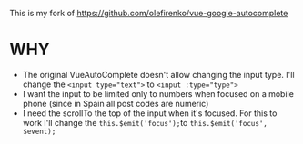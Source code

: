 This is my fork of https://github.com/olefirenko/vue-google-autocomplete

# WHY
- The original VueAutoComplete doesn't allow changing the input type. I'll change the `<input type="text">` to `<input :type="type">`
- I want the input to be limited only to numbers when focused on a mobile phone (since in Spain all post codes are numeric) 
- I need the scrollTo the top of the input when it's focused. For this to work I'll change the `this.$emit('focus');`to `this.$emit('focus', $event);`
